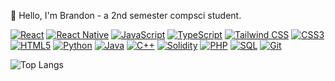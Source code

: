 👋 Hello, I'm Brandon - a 2nd semester compsci student.

[![React](https://img.shields.io/badge/-React-61DAFB?style=flat-square&logo=React&logoColor=white)](https://reactjs.org/)
[![React Native](https://img.shields.io/badge/-React_Native-61DAFB?style=flat-square&logo=React&logoColor=white)](https://reactnative.dev/)
[![JavaScript](https://img.shields.io/badge/-JavaScript-F7DF1E?style=flat-square&logo=JavaScript&logoColor=black)](https://developer.mozilla.org/en-US/docs/Web/JavaScript)
[![TypeScript](https://img.shields.io/badge/-TypeScript-3178C6?style=flat-square&logo=TypeScript&logoColor=white)](https://www.typescriptlang.org/)
[![Tailwind CSS](https://img.shields.io/badge/-Tailwind_CSS-38B2AC?style=flat-square&logo=Tailwind%20CSS&logoColor=white)](https://tailwindcss.com/)
[![CSS3](https://img.shields.io/badge/-CSS3-1572B6?style=flat-square&logo=CSS3&logoColor=white)](https://developer.mozilla.org/en-US/docs/Web/CSS)
[![HTML5](https://img.shields.io/badge/-HTML5-E34F26?style=flat-square&logo=HTML5&logoColor=white)](https://developer.mozilla.org/en-US/docs/Web/HTML)
[![Python](https://img.shields.io/badge/-Python-3776AB?style=flat-square&logo=Python&logoColor=white)](https://www.python.org/)
[![Java](https://img.shields.io/badge/-Java-007396?style=flat-square&logo=Java&logoColor=white)](https://www.oracle.com/java/)
[![C++](https://img.shields.io/badge/-C++-00599C?style=flat-square&logo=C%2B%2B&logoColor=white)](https://isocpp.org/)
[![Solidity](https://img.shields.io/badge/-Solidity-363636?style=flat-square&logo=Solidity&logoColor=white)](https://soliditylang.org/)
[![PHP](https://img.shields.io/badge/-PHP-777BB4?style=flat-square&logo=PHP&logoColor=white)](https://www.php.net/)
[![SQL](https://img.shields.io/badge/-SQL-4479A1?style=flat-square&logo=MySQL&logoColor=white)](https://www.w3schools.com/sql/)
[![Git](https://img.shields.io/badge/-Git-F05032?style=flat-square&logo=Git&logoColor=white)](https://git-scm.com/)

![Top Langs](https://github-readme-stats-git-masterrstaa-rickstaa.vercel.app/api/top-langs/?username=brandonhann&theme=dracula)

